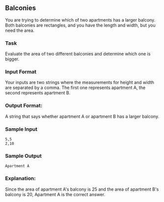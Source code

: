 ## Balconies  

You are trying to determine which of two apartments has a larger balcony. Both balconies are rectangles, and you have the length and width, but you need the area.

### Task 
Evaluate the area of two different balconies and determine which one is bigger.

### Input Format 
Your inputs are two strings where the measurements for height and width are separated by a comma. The first one represents apartment A, the second represents apartment B.

### Output Format: 
A string that says whether apartment A or apartment B has a larger balcony.

### Sample Input 
```
5,5
2,10
```
### Sample Output 
```
Apartment A
```
### Explanation:
Since the area of apartment A's balcony is 25 and the area of apartment B's balcony is 20, Apartment A is the correct answer.
